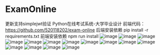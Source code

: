 # ExamOnline
更新支持simplejwt验证
Python在线考试系统-大学毕业设计
前端代码：https://github.com/520118202/exam-online
后端安装依赖
pip install -r requirements.txt
前端安装依赖
npm run install
![image](https://github.com/520118202/ExamOnline/blob/master/templates/img/1.png)
![image](https://github.com/520118202/ExamOnline/blob/master/templates/img/2.png)
![image](https://github.com/520118202/ExamOnline/blob/master/templates/img/3.png)
![image](https://github.com/520118202/ExamOnline/blob/master/templates/img/4.png)
![image](https://github.com/520118202/ExamOnline/blob/master/templates/img/5.png)
![image](https://github.com/520118202/ExamOnline/blob/master/templates/img/6.png)
![image](https://github.com/520118202/ExamOnline/blob/master/templates/img/7.png)
![image](https://github.com/520118202/ExamOnline/blob/master/templates/img/8.png)
![image](https://github.com/520118202/ExamOnline/blob/master/templates/img/9.png)
![image](https://github.com/520118202/ExamOnline/blob/master/templates/img/10.png)
![image](https://github.com/520118202/ExamOnline/blob/master/templates/img/11.png)
![image](https://github.com/520118202/ExamOnline/blob/master/templates/img/12.png)
![image](https://github.com/520118202/ExamOnline/blob/master/templates/img/13.png)
![image](https://github.com/520118202/ExamOnline/blob/master/templates/img/14.png)
![image](https://github.com/520118202/ExamOnline/blob/master/templates/img/15.png)
